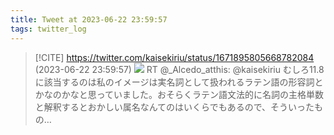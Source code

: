 ```yaml
---
title: Tweet at 2023-06-22 23:59:57
tags: twitter_log
---
```


> [!CITE] https://twitter.com/kaisekiriu/status/1671895805668782084 (2023-06-22 23:59:57)
> ![](https://twitter.com/kaisekiriu/status/1671895805668782084)
> RT @_Alcedo_atthis: @kaisekiriu むしろ11.8に該当するのは私のイメージは実名詞として扱われるラテン語の形容詞とかなのかなと思っていました。おそらくラテン語文法的に名詞の主格単数と解釈するとおかしい属名なんてのはいくらでもあるので、そういったもの…
